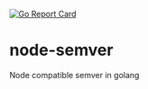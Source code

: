 [![Go Report Card](https://goreportcard.com/badge/github.com/opensuse-zh/node-semver)](https://goreportcard.com/report/github.com/opensuse-zh/node-semver)

# node-semver

Node compatible semver in golang
